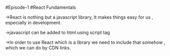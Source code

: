 #Episode-1 #React Fundamentals

->React is nothing but a javascript library, It makes things easy for us , especially in development.

->javascript can be added to html using script tag

->In order to use React which is a library we need to include that somehow , which we can do by CDN links.